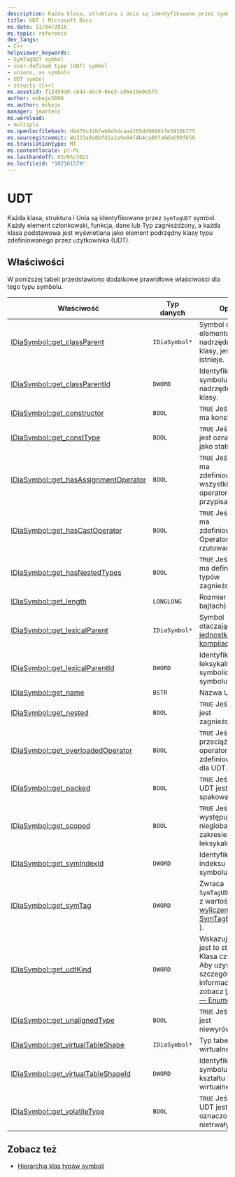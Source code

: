 ```yaml
---
description: Każda klasa, struktura i Unia są identyfikowane przez symbol SymTagUDT.
title: UDT | Microsoft Docs
ms.date: 11/04/2016
ms.topic: reference
dev_langs:
- C++
helpviewer_keywords:
- SymTagUDT symbol
- user-defined type (UDT) symbol
- unions, as symbols
- UDT symbol
- structs [C++]
ms.assetid: f12459dd-c64d-4cc9-9ee3-a56e19e9e573
author: mikejo5000
ms.author: mikejo
manager: jmartens
ms.workload:
- multiple
ms.openlocfilehash: d4479c41bfe68e5dcaa4265dd96091fe3938b775
ms.sourcegitcommit: 4b323a8a8bfd1a1a9e84f4b4ca88fa8da690f656
ms.translationtype: MT
ms.contentlocale: pl-PL
ms.lasthandoff: 03/05/2021
ms.locfileid: "102161579"
---
```

# <a name="udt"></a>UDT
Każda klasa, struktura i Unia są identyfikowane przez `SymTagUDT` symbol. Każdy element członkowski, funkcja, dane lub Typ zagnieżdżony, a każda klasa podstawowa jest wyświetlana jako element podrzędny klasy typu zdefiniowanego przez użytkownika (UDT).

## <a name="properties"></a>Właściwości
 W poniższej tabeli przedstawiono dodatkowe prawidłowe właściwości dla tego typu symbolu.

|Właściwość|Typ danych|Opis|
|--------------|---------------|-----------------|
|[IDiaSymbol::get_classParent](../../debugger/debug-interface-access/idiasymbol-get-classparent.md)|`IDiaSymbol*`|Symbol dla elementu nadrzędnego klasy, jeśli istnieje.|
|[IDiaSymbol::get_classParentId](../../debugger/debug-interface-access/idiasymbol-get-classparentid.md)|`DWORD`|Identyfikator symbolu nadrzędnego klasy.|
|[IDiaSymbol::get_constructor](../../debugger/debug-interface-access/idiasymbol-get-constructor.md)|`BOOL`|`TRUE` Jeśli UDT ma konstruktora.|
|[IDiaSymbol::get_constType](../../debugger/debug-interface-access/idiasymbol-get-consttype.md)|`BOOL`|`TRUE` Jeśli UDT jest oznaczona jako stała.|
|[IDiaSymbol::get_hasAssignmentOperator](../../debugger/debug-interface-access/idiasymbol-get-hasassignmentoperator.md)|`BOOL`|`TRUE` Jeśli UDT ma zdefiniowane wszystkie operatory przypisania.|
|[IDiaSymbol::get_hasCastOperator](../../debugger/debug-interface-access/idiasymbol-get-hascastoperator.md)|`BOOL`|`TRUE` Jeśli UDT ma zdefiniowane Operatory rzutowania.|
|[IDiaSymbol::get_hasNestedTypes](../../debugger/debug-interface-access/idiasymbol-get-hasnestedtypes.md)|`BOOL`|`TRUE` Jeśli UDT ma definicje typów zagnieżdżonych.|
|[IDiaSymbol::get_length](../../debugger/debug-interface-access/idiasymbol-get-length.md)|`LONGLONG`|Rozmiar (w bajtach) UDT.|
|[IDiaSymbol::get_lexicalParent](../../debugger/debug-interface-access/idiasymbol-get-lexicalparent.md)|`IDiaSymbol*`|Symbol otaczającej [jednostka kompilacji](../../debugger/debug-interface-access/compiland.md).|
|[IDiaSymbol::get_lexicalParentId](../../debugger/debug-interface-access/idiasymbol-get-lexicalparentid.md)|`DWORD`|Identyfikator leksykalnego symbolicznego symbolu.|
|[IDiaSymbol::get_name](../../debugger/debug-interface-access/idiasymbol-get-name.md)|`BSTR`|Nazwa UDT.|
|[IDiaSymbol::get_nested](../../debugger/debug-interface-access/idiasymbol-get-nested.md)|`BOOL`|`TRUE` Jeśli UDT jest zagnieżdżone.|
|[IDiaSymbol::get_overloadedOperator](../../debugger/debug-interface-access/idiasymbol-get-overloadedoperator.md)|`BOOL`|`TRUE` Jeśli przeciążone operatory są zdefiniowane dla UDT.|
|[IDiaSymbol::get_packed](../../debugger/debug-interface-access/idiasymbol-get-packed.md)|`BOOL`|`TRUE` Jeśli typ UDT jest spakowany.|
|[IDiaSymbol::get_scoped](../../debugger/debug-interface-access/idiasymbol-get-scoped.md)|`BOOL`|`TRUE` Jeśli UDT występuje w nieglobalnym zakresie leksykalnym.|
|[IDiaSymbol::get_symIndexId](../../debugger/debug-interface-access/idiasymbol-get-symindexid.md)|`DWORD`|Identyfikator indeksu symbolu.|
|[IDiaSymbol::get_symTag](../../debugger/debug-interface-access/idiasymbol-get-symtag.md)|`DWORD`|Zwraca `SymTagUDT` (jedną z wartości [wyliczenia SymTagEnum —](../../debugger/debug-interface-access/symtagenum.md) ).|
|[IDiaSymbol::get_udtKind](../../debugger/debug-interface-access/idiasymbol-get-udtkind.md)|`DWORD`|Wskazuje, czy jest to struktura, Klasa czy Unia; Aby uzyskać szczegółowe informacje, zobacz [Udtkind — Enumeration](../../debugger/debug-interface-access/udtkind.md).|
|[IDiaSymbol::get_unalignedType](../../debugger/debug-interface-access/idiasymbol-get-unalignedtype.md)|`BOOL`|`TRUE` Jeśli UDT jest niewyrównane.|
|[IDiaSymbol::get_virtualTableShape](../../debugger/debug-interface-access/idiasymbol-get-virtualtableshape.md)|`IDiaSymbol*`|Typ tabeli wirtualnej.|
|[IDiaSymbol::get_virtualTableShapeId](../../debugger/debug-interface-access/idiasymbol-get-virtualtableshapeid.md)|`DWORD`|Identyfikator symbolu kształtu tabeli wirtualnej.|
|[IDiaSymbol::get_volatileType](../../debugger/debug-interface-access/idiasymbol-get-volatiletype.md)|`BOOL`|`TRUE` Jeśli typ UDT jest oznaczony jako nietrwały.|

## <a name="see-also"></a>Zobacz też
- [Hierarchia klas typów symboli](../../debugger/debug-interface-access/class-hierarchy-of-symbol-types.md)
